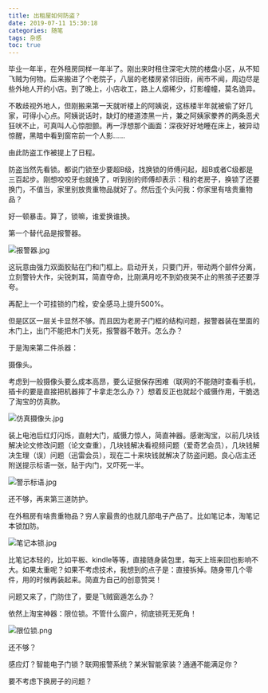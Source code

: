 ```yaml
---
title: 出租屋如何防盗？
date: 2019-07-11 15:30:18
categories: 随笔
tags: 杂感
toc: true
---
```

毕业一年半，在外租房同样一年半了。刚出来时租住深宅大院的楼盘小区，从不知飞贼为何物。后来搬进了个老院子，八层的老楼房紧邻旧街，闹市不闻，周边尽是些外地人开的小店。到了晚上，小店收工，路上人烟稀少，灯影幢幢，莫名诡异。

不敢歧视外地人，但刚搬来第一天就听楼上的阿姨说，这栋楼半年就被偷了好几家，可得小心点。阿姨说话时，缺灯的楼道漆黑一片，兼之阿姨家豢养的两条恶犬狂吠不止，可真叫人心惊胆颤。再一浮想那个画面：深夜好好地睡在床上，被异动惊醒，黑暗中看到窗帘前一个人影……

由此防盗工作被提上了日程。

防盗当然先看锁。都说门锁至少要超B级，找换锁的师傅问起，超B或者C级都是三百起步。刚想咬咬牙也就换了，听到别的师傅却表示：租的老房子，换锁了还要换门，不值当，家里别放贵重物品就好了。然后歪个头问我：你家里有啥贵重物品？

好一顿暴击。算了，锁嘛，谁爱换谁换。

第一个替代品是报警器。

![报警器.jpg](http://upload-images.jianshu.io/upload_images/29336-e1603bebbe28cba5.jpg?imageMogr2/auto-orient/strip%7CimageView2/2/w/1240)

这玩意由强力双面胶贴在门和门框上。启动开关，只要门开，带动两个部件分离，立刻警铃大作，尖锐刺耳，简直夺命，比刚满月吃不到奶夜哭不止的熊孩子还要浮夸。

再配上一个可挂锁的门栓，安全感马上提升500%。

但是区区一层关卡显然不够。而且因为老房子门框的结构问题，报警器装在里面的木门上，出门不能把木门关死，报警器不敢开。怎么办？

于是淘来第二件杀器：

摄像头。

考虑到一般摄像头要么成本高昂，要么证据保存困难（联网的不能随时查看手机，插卡的要是直接把机器摔了卡拿走怎么办？）想着反正也就起个威慑作用，干脆选了淘宝的仿真款。

![仿真摄像头.jpg](http://upload-images.jianshu.io/upload_images/29336-cc308d419d35c433.jpg?imageMogr2/auto-orient/strip%7CimageView2/2/w/1240)

装上电池后红灯闪烁，直射大门，威慑力惊人，简直神器。感谢淘宝，以前几块钱解决论文修改问题（论文查重），几块钱解决看视频问题（爱奇艺会员），几块钱解决生理（误）问题（迅雷会员），现在二十来块钱就解决了防盗问题。良心店主还附送提示标语一张，贴于内门，又吓死一半。

![警示标语.jpg](http://upload-images.jianshu.io/upload_images/29336-54d11b065176238c.jpg?imageMogr2/auto-orient/strip%7CimageView2/2/w/1240)

还不够，再来第三道防护。

在外租房有啥贵重物品？穷人家最贵的也就几部电子产品了。比如笔记本，淘笔记本锁加防。

![笔记本锁.jpg](http://upload-images.jianshu.io/upload_images/29336-25f40198688f2050.jpg?imageMogr2/auto-orient/strip%7CimageView2/2/w/1240)

比笔记本轻的，比如平板、kindle等等，直接随身装包里，每天上班来回也影响不大。如果太重呢？如果不考虑技术，我想到的点子是：直接拆掉。随身带几个零件，用的时候再装起来。简直为自己的创意赞哭！

问题又来了，门防住了，要是飞贼窗遁怎么办？

依然上淘宝神器：限位锁。不管什么窗户，彻底锁死无死角！

![限位锁.png](http://upload-images.jianshu.io/upload_images/29336-fc31da9c3663f181.png?imageMogr2/auto-orient/strip%7CimageView2/2/w/1240)

还不够？

感应灯？智能电子门锁？联网报警系统？某米智能家装？通通不能满足你？

要不考虑下换房子的问题？

